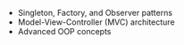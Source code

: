 - Singleton, Factory, and Observer patterns
- Model-View-Controller (MVC) architecture
- Advanced OOP concepts
